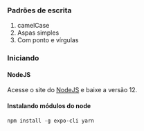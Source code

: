 ### Padrões de escrita

1. camelCase
2. Aspas simples
3. Com ponto e vírgulas
  
### Iniciando

#### NodeJS
  Acesse o site do [NodeJS](https://nodejs.org/en/download/) e baixe a versão 12.

#### Instalando módulos do node
`npm install -g expo-cli yarn`
